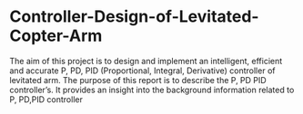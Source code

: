 # Controller-Design-of-Levitated-Copter-Arm
The aim of this project is to design and implement an intelligent, efficient
and accurate P, PD, PID (Proportional, Integral, Derivative) controller of levitated
arm. The purpose of this report is to describe the P, PD PID controller’s. It
provides an insight into the background information related to P, PD,PID
controller
